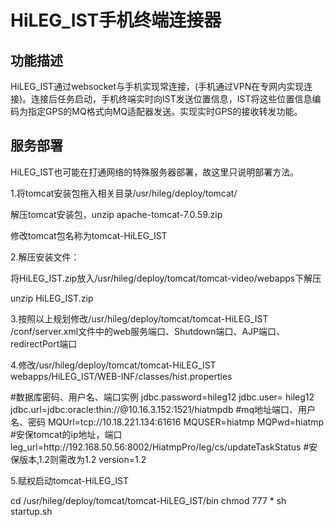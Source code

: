 # HiLEG_IST手机终端连接器

## 功能描述

HiLEG_IST通过websocket与手机实现常连接，(手机通过VPN在专网内实现连接)。连接后任务启动，手机终端实时向IST发送位置信息，IST将这些位置信息编码为指定GPS的MQ格式向MQ适配器发送。实现实时GPS的接收转发功能。

## 服务部署

HiLEG_IST也可能在打通网络的特殊服务器部署，故这里只说明部署方法。



1.将tomcat安装包拖入相关目录/usr/hileg/deploy/tomcat/ 

解压tomcat安装包，unzip apache-tomcat-7.0.59.zip

修改tomcat包名称为tomcat-HiLEG_IST

2.解压安装文件：

将HiLEG_IST.zip放入/usr/hileg/deploy/tomcat/tomcat-video/webapps下解压

unzip HiLEG_IST.zip

3.按照以上规划修改/usr/hileg/deploy/tomcat/tomcat-HiLEG_IST /conf/server.xml文件中的web服务端口、Shutdown端口、AJP端口、redirectPort端口

4.修改/usr/hileg/deploy/tomcat/tomcat-HiLEG_IST webapps/HiLEG_IST/WEB-INF/classes/hist.properties

   #数据库密码、用户名、端口实例   jdbc.password=hileg12   jdbc.user= hileg12   jdbc.url=jdbc\:oracle\:thin\://@10.16.3.152\:1521/hiatmpdb   #mq地址端口、用户名、密码   MQUrl=tcp\://10.18.221.134\:61616   MQUSER=hiatmp   MQPwd=hiatmp   #安保tomcat的ip地址，端口   leg_url=http\://192.168.50.56\:8002/HiatmpPro/leg/cs/updateTaskStatus   #安保版本,1.2则需改为1.2   version=1.2   

5.赋权启动tomcat-HiLEG_IST

   cd /usr/hileg/deploy/tomcat/tomcat-HiLEG_IST/bin   chmod   777 *   sh   startup.sh   